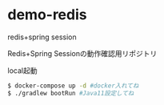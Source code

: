 # demo-redis
redis+spring session

Redis+Spring Sessionの動作確認用リポジトリ

local起動
``` sh
$ docker-compose up -d #docker入れてね
$ ./gradlew bootRun #Java11設定してね
```
